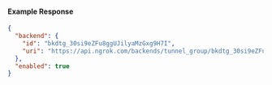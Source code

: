 <!-- Code generated for API Clients. DO NOT EDIT. -->

#### Example Response

```json
{
  "backend": {
    "id": "bkdtg_30si9eZFu8ggUJilyaMzGxg9H7I",
    "uri": "https://api.ngrok.com/backends/tunnel_group/bkdtg_30si9eZFu8ggUJilyaMzGxg9H7I"
  },
  "enabled": true
}
```
